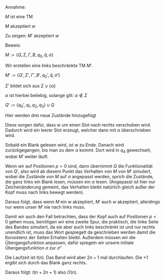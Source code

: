 Annahme:

$M$ ist eine TM 

$M$ akzeptiert $w$

Zu zeigen: $M'$ akzeptiert $w$

Beweis:

$M := \{Q, \Sigma , \Gamma ,B, q_0, \bar{q}, \sigma \}$

Wir erstellen eine links beschränkte TM $M'$.

$M' := \{Q', \Sigma' , \Gamma' ,B', q_0', \bar{q}, \sigma' \}$

$\Sigma'$ bildet sich aus $\Sigma \cup \{\alpha\}$ 

$\alpha$ ist hierbei beliebig, solange gilt: $\alpha \notin \Sigma$

$Q' := \{q_0',q_1,q_2,q_3\} \cup Q$

Hier werden drei neue Zustände hinzugefügt

Diese sorgen dafür, dass w um einen Slot nach rechts verschoben wird. Dadurch wird ein leerer Slot erzeugt, welcher dann mit $\alpha$ überschrieben wird. 

 Sobald ein Blank gelesen wird, ist $w$ zu Ende. Danach wird zurückgegangen, bis man zu dem $\alpha$ kommt. Dort wird in $q_4$ gewechselt, wobei $M'$ weiter läuft.

 Wenn wir auf Positionen $p > 0$ sind, dann übernimmt $Q$  die Funktionalität von $Q'$, also wird ab diesem Punkt das Verhalten von $M$ von $M'$ simuliert, wobei die Zustände von $M$ auf $\alpha$ angepasst werden, sprich die Zustände, die ganz links ein Blank lesen, müssen ein $\alpha$ lesen. (Angepasst ist hier nur Zeichenänderung gemeint, das Verhalten bleibt natürlich gleich außer der Kopf muss nach links bewegt werden).


Daraus folgt, dass wenn $M$ ein $w$ akzeptiert, $M'$ auch $w$ akzeptiert, allerdings nur wenn unser $M'$ nie nach links muss.

Damit wir auch den Fall betrachten, dass der Kopf auch auf Positionen $p < 0$ gehen muss, benötigen wir eine zweite Spur, die praktisch, die linke Seite des Bandes simuliert, da sie aber auch links beschränkt ist und nur rechts unendlich ist, muss das Wort gespiegelt da geschrieben werden damit die Konsistenz der Seiten Erhalten bleibt. Außerdem müssen wir die Übergangsfunktion anpassen, dafür spiegeln wir unsere initiale Übergangsfunktion $\sigma$ zur $\sigma''$

Die Laufzeit ist $t(n)$. Das Band wird aber $2n + 1$ mal durchlaufen.
Die $+ 1$ ergibt sich durch das Blank ganz rechts.

Daraus folgt: $t(n+2n+1)$ also $O(n)$.